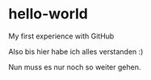 # hello-world
My first experience with GitHub


Also bis hier habe ich alles verstanden :)

Nun muss es nur noch so weiter gehen.
                                                     
